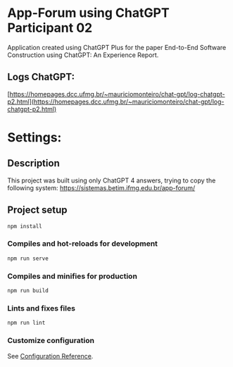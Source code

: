 # App-Forum using ChatGPT Participant 02

Application created using ChatGPT Plus for the paper End-to-End Software Construction using ChatGPT: An Experience Report.

## Logs ChatGPT:

[https://homepages.dcc.ufmg.br/~mauriciomonteiro/chat-gpt/log-chatgpt-p2.html](https://homepages.dcc.ufmg.br/~mauriciomonteiro/chat-gpt/log-chatgpt-p2.html)

# Settings:

## Description
This project was built using only ChatGPT 4 answers, trying to copy the following system: https://sistemas.betim.ifmg.edu.br/app-forum/

## Project setup
```
npm install
```

### Compiles and hot-reloads for development
```
npm run serve
```

### Compiles and minifies for production
```
npm run build
```

### Lints and fixes files
```
npm run lint
```

### Customize configuration
See [Configuration Reference](https://cli.vuejs.org/config/).
